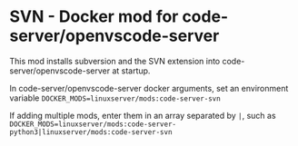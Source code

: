 # SVN - Docker mod for code-server/openvscode-server

This mod installs subversion and the SVN extension into code-server/openvscode-server at startup.

In code-server/openvscode-server docker arguments, set an environment variable `DOCKER_MODS=linuxserver/mods:code-server-svn`

If adding multiple mods, enter them in an array separated by `|`, such as `DOCKER_MODS=linuxserver/mods:code-server-python3|linuxserver/mods:code-server-svn`
